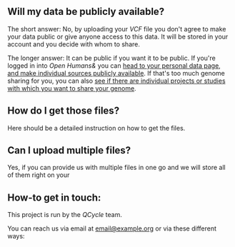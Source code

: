 ## Will my data be publicly available?
The short answer: No, by uploading your *VCF* file you don't agree to make your data public or give anyone access to this data. It will be stored in your account and you decide with whom to share.

The longer answer: It can be public if you want it to be public. If you're logged in into *Open Humans&* you can [head to your personal data page, and make individual sources publicly available](https://www.openhumans.org/member/me/data/). If that's too much genome sharing for you, you can also [see if there are individual projects or studies with which you want to share your genome](https://www.openhumans.org/explore-share/).

## How do I get those files?
Here should be a detailed instruction on how to get the files.

## Can I upload multiple files?
Yes, if you can provide us with multiple files in one go and we will store all of them right on your

## How-to get in touch:
This project is run by the *QCycle* team.

You can reach us via email at email@example.org or via these different ways:
